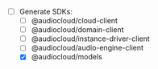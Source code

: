 - [ ] Generate SDKs:
    - [ ] @audiocloud/cloud-client
    - [ ] @audiocloud/domain-client
    - [ ] @audiocloud/instance-driver-client
    - [ ] @audiocloud/audio-engine-client
    - [x] @audiocloud/models
